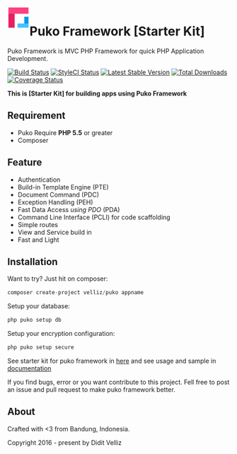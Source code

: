 <img align="left" src="https://raw.githubusercontent.com/Velliz/puko/master/assets/icon/material/puko-material-50.png">

# Puko Framework [Starter Kit]

Puko Framework is MVC PHP Framework for quick PHP Application Development.

[![Build Status](https://travis-ci.org/Velliz/pukoframework.svg?branch=master)](https://travis-ci.org/Velliz/pukoframework)
[![StyleCI Status](https://styleci.io/repos/65143717/shield)](https://styleci.io/repos/65143717/shield)
[![Latest Stable Version](https://poser.pugx.org/velliz/puko/v/stable)](https://packagist.org/packages/velliz/puko)
[![Total Downloads](https://poser.pugx.org/velliz/puko/downloads)](https://packagist.org/packages/velliz/puko)
[![Coverage Status](https://coveralls.io/repos/github/Velliz/pukoframework/badge.svg?branch=master)](https://coveralls.io/github/Velliz/pukoframework?branch=master)

**This is [Starter Kit] for building apps using Puko Framework**

## Requirement

* Puko Require **PHP 5.5** or greater
* Composer

## Feature

* Authentication
* Build-in Template Engine (PTE)
* Document Command (PDC)
* Exception Handling (PEH)
* Fast Data Access *using PDO* (PDA)
* Command Line Interface (PCLI) for code scaffolding
* Simple routes
* View and Service build in
* Fast and Light

## Installation

Want to try? Just hit on composer:
```php
composer create-project velliz/puko appname
```

Setup your database:
```php
php puko setup db
```

Setup your encryption configuration:
```php
php puko setup secure
```

See starter kit for puko framework in [here](https://github.com/Velliz/puko) 
and see usage and sample in [documentation](https://velliz.github.io/pudo)

If you find bugs, error or you want contribute to this project. 
Fell free to post an issue and pull request to make puko framework better.

## About

Crafted with <3 from Bandung, Indonesia.

Copyright 2016 - present by Didit Velliz